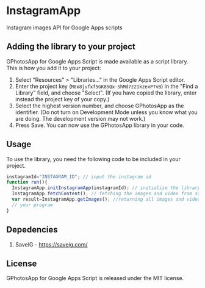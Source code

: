 # InstagramApp
Instagram images API for Google Apps scripts

Adding the library to your project
----------------------------------
GPhotosApp for Google Apps Script is made available as a script
library. This is how you add it to your project:

1. Select "Resources" > "Libraries..." in the Google Apps Script
editor.
2. Enter the project key (`M8x8jufxf5GK85Qx-ShMd7z21kzexP7vB`) in the
"Find a Library" field, and choose "Select". (If you have copied the
library, enter instead the project key of your copy.)
3. Select the highest version number, and choose GPhotosApp as the
identifier. (Do not turn on Development Mode unless you know what you
are doing. The development version may not work.)
4. Press Save. You can now use the GPhotosApp library in your code.

## Usage

To use the library, you need the following code to be included in your project.
```js
instagramId="INSTAGRAM_ID"; // input the instagram id
function run(){
  InstagramApp.initInstagramApp(instagramId); // initialize the library
  InstagramApp.fetchContent(); // fetching the images and video from saveIG
  var result=InstagramApp.getImages(); //returning all images and video link in array (example : [https://scontent-sjc3-1.cdninstagram.com/vp/4e9103452e0522734c93847d34ea2a96/5D191CBE/t51.2885-15/e35/54731647_127432751666517_4943613511373745041_n.jpg?_nc_ht=scontent-sjc3-1.cdninstagram.com&dl=1, https://scontent-sjc3-1.cdninstagram.com/vp/be2fc23ba15a4e0f8d232501df585ec5/5D178C90/t51.2885-15/e35/54511462_801345576919248_8340173353158202526_n.jpg?_nc_ht=scontent-sjc3-1.cdninstagram.com&dl=1]
  // your program
}
```

Depedencies
------------
1. SaveIG - https://saveig.com/

License
-------
GPhotosApp for Google Apps Script is released under the MIT license.
